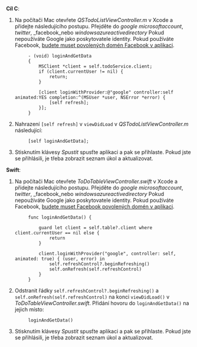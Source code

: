 **Cíl C**: 

1. Na počítači Mac otevřete _QSTodoListViewController.m_ v Xcode a přidejte následujícího postupu. Přejděte do _google_ _microsoftaccount_, _twitter_, _facebook_nebo _windowsazureactivedirectory_ Pokud nepoužíváte Google jako poskytovatele identity. Pokud používáte Facebook, [budete muset povolených domén Facebook v aplikaci](https://developers.facebook.com/docs/ios/ios9#whitelist).

            - (void) loginAndGetData
            {
                MSClient *client = self.todoService.client;
                if (client.currentUser != nil) {
                    return;
                }
            
                [client loginWithProvider:@"google" controller:self animated:YES completion:^(MSUser *user, NSError *error) {
                    [self refresh];
                }];
            }


2. Nahrazení `[self refresh]` v `viewDidLoad` v _QSTodoListViewController.m_ následující:

            [self loginAndGetData];

3. Stisknutím klávesy _Spustit_ spusťte aplikaci a pak se přihlaste. Pokud jste se přihlásili, je třeba zobrazit seznam úkol a aktualizovat.

**Swift**:

1. Na počítači Mac otevřete _ToDoTableViewController.swift_ v Xcode a přidejte následujícího postupu. Přejděte do _google_ _microsoftaccount_, _twitter_, _facebook_nebo _windowsazureactivedirectory_ Pokud nepoužíváte Google jako poskytovatele identity. Pokud používáte Facebook, [budete muset Facebook povolených domén v aplikaci](https://developers.facebook.com/docs/ios/ios9#whitelist).
        
            func loginAndGetData() {
                
                guard let client = self.table?.client where client.currentUser == nil else {
                    return
                }
                
                client.loginWithProvider("google", controller: self, animated: true) { (user, error) in
                    self.refreshControl?.beginRefreshing()
                    self.onRefresh(self.refreshControl)
                }
            }


2. Odstranit řádky `self.refreshControl?.beginRefreshing()` a `self.onRefresh(self.refreshControl)` na konci `viewDidLoad()` v _ToDoTableViewController.swift_. Přidání hovoru do `loginAndGetData()` na jejich místo:

            loginAndGetData()

3. Stisknutím klávesy _Spustit_ spusťte aplikaci a pak se přihlaste. Pokud jste se přihlásili, je třeba zobrazit seznam úkol a aktualizovat.
